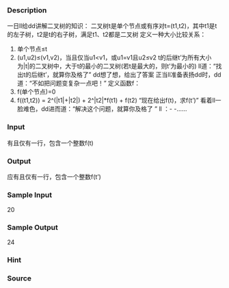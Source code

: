 
### Description
一日ll给dd讲解二叉树的知识：
二叉树t是单个节点或有序对t=(t1,t2)，其中t1是t的左子树，t2是t的右子树，满足t1、t2都是二叉树
定义一种大小比较关系：
1. 单个节点≤t
2. (u1,u2)≤(v1,v2)，当且仅当u1<v1，或u1=v1且u2≤v2
t的后继t’为所有大小为|t|的二叉树中，大于t的最小的二叉树(若t是最大的，则t’为最小的)
ll道：“找出t的后继t’，就算你及格了”
dd想了想，给出了答案
正当ll准备表扬dd时，dd道：“不如把问题变复杂一点吧！”
定义函数f：
1. f(单个节点)=0
2. f((t1,t2)) = 2^(|t1|+|t2|) + 2^|t2|*f(t1) + f(t2)
“现在给出f(t)，求f(t’)”
看着ll一脸难色，dd进而道：“解决这个问题，就算你及格了 ”
ll ：- -......
 
### Input
有且仅有一行，包含一个整数f(t)
### Output
应有且仅有一行，包含一个整数f(t’)
### Sample Input

20

### Sample Output
24
### Hint

### Source
